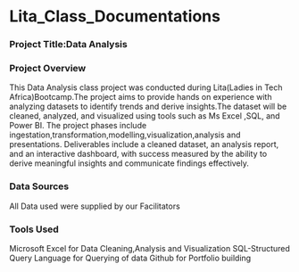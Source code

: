 # Lita_Class_Documentations

### Project Title:Data Analysis

### Project Overview

This Data Analysis class project was conducted during Lita(Ladies in Tech Africa)Bootcamp.The project  aims to provide hands on experience with analyzing datasets to identify trends and derive insights.The dataset will be cleaned, analyzed, and visualized using tools such as Ms Excel ,SQL, and Power BI. The project phases include ingestation,transformation,modelling,visualization,analysis and presentations. Deliverables include a cleaned dataset, an analysis report, and an interactive dashboard, with success measured by the ability to derive meaningful insights and communicate findings effectively.

### Data Sources

All Data used were supplied by our Facilitators

### Tools Used

Microsoft Excel for Data Cleaning,Analysis and Visualization
SQL-Structured Query Language for Querying of data
Github for Portfolio building
